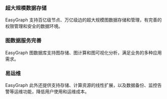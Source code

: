 ### 超大规模数据存储
EasyGraph 支持百亿级节点、万亿级边的超大规模图数据存储和管理，有完善的权限管理和安全的数据环境。

### 图数据服务完善
EasyGraph 图数据库支持图存储、图计算和图可视化分析，满足业务的多种应用需求。

### 易运维
EasyGraph 此外还提供支持存储、计算资源的线性扩展，以及数据备份、监控告警等运维功能，降低用户使用和运维成本。

